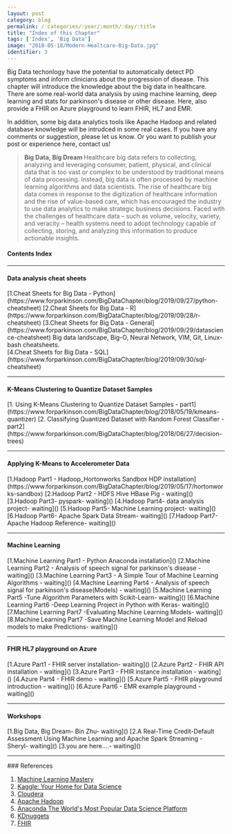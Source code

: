 ```yaml
---
layout: post
category: blog
permalink: /:categories/:year/:month/:day/:title
title: "Index of this Chapter"
tags: ['Index', 'Big Data']
image: "2018-05-18/Modern-Healtcare-Big-Data.jpg"
identifier: 3
---
```


Big Data techonlogy have the potential to automatically detect PD symptoms and inform clinicians about the progression of disease.
This chapter will introduce the knowledge about the big data in healthcare. There are some real-world data analysis by using machine 
learning, deep learning and stats for parkinson's disease or other disease.
Here, also provide a FHIR on Azure playground to learn FHIR, HL7 and EMR.

In addition, some big data analytics tools like Apache Hadoop and related database knowledge will be intrudced in some real cases.
If you have any comments or suggestion, please let us know.
Or you want to publish your post or experience here, contact us!

<!--more-->

<blockquote class="tip"><strong>Big Data, Big Dream </strong> Healthcare big data refers to collecting, analyzing and
 leveraging consumer, patient, physical, and clinical data that is too vast or complex
 to be understood by traditional means of data processing. 
 Instead, big data is often processed by machine learning algorithms and data scientists. 
 The rise of healthcare big data comes in response to the digitization of healthcare information 
 and the rise of value-based care, which has encouraged the industry to use data analytics to 
 make strategic business decisions. Faced with the challenges of healthcare data – such as volume, 
 velocity, variety, and veracity – health systems need to adopt technology capable of collecting, 
 storing, and analyzing this information to produce actionable insights.
</blockquote>

<div class="list-of-contents">
  <h4>Contents Index</h4>
  <ul></ul>
</div>

<hr class="with-margin">
<h4 class="header" id="intro">Data analysis cheat sheets</h4>
	[1.Cheat Sheets for Big Data - Python](https://www.forparkinson.com/BigDataChapter/blog/2019/09/27/python-cheatsheet)
	[2.Cheat Sheets for Big Data - R](https://www.forparkinson.com/BigDataChapter/blog/2019/09/28/r-cheatsheet)
	[3.Cheat Sheets for Big Data - General](https://www.forparkinson.com/BigDataChapter/blog/2019/09/29/datascience-cheatsheet)
	Big data landscape, Big-O, Neural Network, VIM, Git, Linux-bash cheatsheets.
	<br>
	[4.Cheat Sheets for Big Data - SQL](https://www.forparkinson.com/BigDataChapter/blog/2019/09/30/sql-cheatsheet)

<hr class="with-margin">
<h4 class="header" id="implementation">K-Means Clustering to Quantize Dataset Samples</h4>
	[1. Using K-Means Clustering to Quantize Dataset Samples - part1](https://www.forparkinson.com/BigDataChapter/blog/2018/05/19/kmeans-quantizer)
	[2. Classifying Quantized Dataset with Random Forest Classifier - part2](https://www.forparkinson.com/BigDataChapter/blog/2018/06/27/decision-trees)


<hr class="with-margin">
<h4 class="header" id="casestudy">Applying K-Means to Accelerometer Data</h4>
	[1.Hadoop Part1 - Hadoop_Hortonworks Sandbox HDP installation](https://www.forparkinson.com/BigDataChapter/blog/2019/05/17/hortonworks-sandbox)
	[2.Hadoop Part2 - HDFS Hive HBase Pig - waiting]()
	[3.Hadoop Part3- pyspark- waiting]()
	[4.Hadoop Part4- data analysis project- waiting]()
	[5.Hadoop Part5- Machine Learning project- waiting]()
	[6.Hadoop Part6- Apache Spark Data Stream- waiting]()
	[7.Hadoop Part7- Apache Hadoop Reference- waiting]()



<hr class="with-margin">
<h4 class="header" id="conclusion">Machine Learning</h4>
	[1.Machine Learning Part1 - Python Anaconda installation]()
	[2.Machine Learning Part2 - Analysis of speech signal for parkinson's disease  - waiting]()
	[3.Machine Learning Part3 - A Simple Tour of Machine Learning Algorithms - waiting]()
	[4.Machine Learning Part4 - Analysis of speech signal for parkinson's disease(Models) - waiting]()
	[5.Machine Learning Part5 -Tune Algorithm Parameters with Scikit-Learn- waiting]()
	[6.Machine Learning Part6 -Deep Learning Project in Python with Keras- waiting]()
	[7.Machine Learning Part7 -Evaluating Machine Learning Models- waiting]()
	[8.Machine Learning Part7 -Save Machine Learning Model and Reload models to make Predictions- waiting]()

<hr class="with-margin">
<h4 class="header" id="conclusion">FHIR HL7 playground on Azure</h4>
	[1.Azure Part1 - FHIR server installation- waiting]()
	[2.Azure Part2 - FHIR API installation - waiting]()
	[3.Azure Part3 - FHIR instance installation - waiting]()
	[4.Azure Part4 - FHIR demo - waiting]()
	[5.Azure Part5 - FHIR playground introduction - waiting]()
	[6.Azure Part6 - EMR example playground - waiting]()
	
<hr class="with-margin">
<h4 class="header" id="conclusion">Workshops</h4>
	[1.Big Data, Big Dream- Bin Zhu- waiting]()
	[2.A Real-Time Credit-Default Assessment Using Machine Learning and Apache Spark Streaming - Sheryl- waiting]()
	[3.you are here....- waiting]()

<hr class="with-margin">
### References
<ol>
  <li><a href="https://machinelearningmastery.com/">Machine Learning Mastery</a></li>
  <li><a href="https://www.kaggle.com/">Kaggle: Your Home for Data Science</a></li>
  <li><a href="https://www.cloudera.com/">Cloudera</a></li>
  <li><a href="https://hadoop.apache.org/">Apache Hadoop</a></li>
  <li><a href="https://www.anaconda.com/">Anaconda The World's Most Popular Data Science Platform</a></li>
  <li><a href="https://www.kdnuggets.com/">KDnuggets</a></li>
  <li><a href="https://www.hl7.org/fhir/">FHIR</a></li>
</ol>
